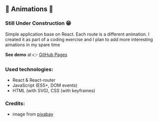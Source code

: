 ## :construction: Animations :construction:

###  Still Under Construction :grin:

Simple application base on React. Each route is a different animation. I created it as part of a coding exercise and I plan to add more interesting aimations in my spare time

**See demo** at :point_right: [GitHub Pages](https://freefrogs.github.io/Animations/#/)

### Used technologies:
* React & React-router
* JavaScript (ES5+, DOM events)
* HTML (with SVG), CSS (with keyframes)

### Credits:
* image from [pixabay](https://pixabay.com/pl/)